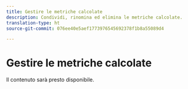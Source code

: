 ```yaml
---
title: Gestire le metriche calcolate
description: Condividi, rinomina ed elimina le metriche calcolate.
translation-type: ht
source-git-commit: 076ee40e5aef1773976545692378f1b8a55089d4

---
```



# Gestire le metriche calcolate

Il contenuto sarà presto disponibile.
